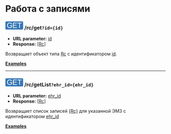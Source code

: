 Работа с записями
=================

### ![GET](../../img/get.png) /rc/get`?id={id}`
* **URL parameter:** [id](../../types/types.md#rc)
* **Response:** [[Rc](../../types/types.md#rc)]

Возвращает объект типа [Rc](../../types/types.md#rc) с идентификатором [id](../../types/types.md#rc).

**[Examples](get/examples/get.md)**

---

### ![GET](../../img/get.png) /rc/getList`?ehr_id={ehr_id}`
* **URL parameter:** [ehr_id](../../types/types.md#rc)
* **Response:** [[Rc](../../types/types.md#rc)]

Возвращает список записей [{Rc}](../../types/types.md#rc) для указанной ЭМЗ c идентификатором [ehr_id](../../types/types.md#rc)

**[Examples](getList/examples/getList.md)**